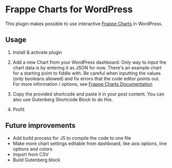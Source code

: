 # Frappe Charts for WordPress

This plugin makes possible to use interactive [Frappe Charts](https://frappe.io/charts) in WordPress.

## Usage

1. Install & activate plugin

2. Add a new Chart from your WordPress dashboard. Only way to input the chart data is by entering it as JSON for now. 
There's an example chart for a starting point to fiddle with. Be careful when inputting the values (only booleans allowed) and fix errors that the code editor points out.
For more information / options, see [Frappe Charts Documentation](https://frappe.io/charts/docs)

3. Copy the provided shortcode and paste it in your post content. You can also use Gutenberg Shortcode Block to do this.

4. Profit

## Future improvements

- Add build process for JS to compile the code to one file
- Make more chart settings editable from dashboard, like axis options, line options and colors
- Import from CSV
- Build Gutenberg block